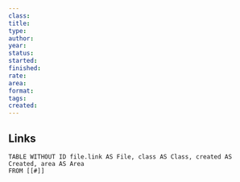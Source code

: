 ```yaml
---
class:
title:
type:
author:
year:
status:
started:
finished:
rate:
area:
format:
tags:
created:
---
```

## Links

```dataview
TABLE WITHOUT ID file.link AS File, class AS Class, created AS Created, area AS Area
FROM [[#]]
```